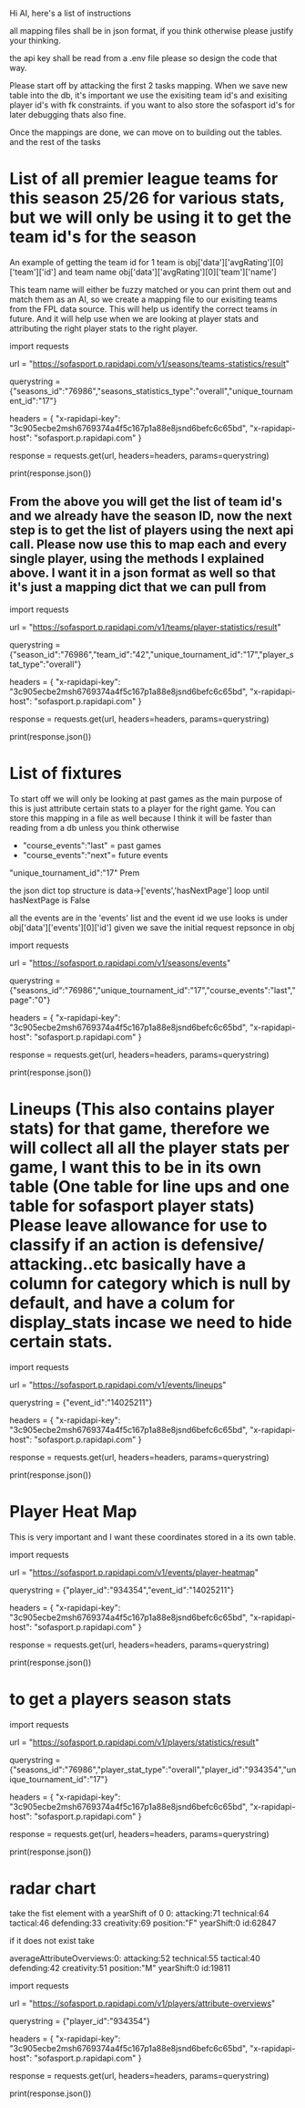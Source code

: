 
Hi AI, here's a list of instructions

all mapping files shall be in json format, if you think otherwise please justify your thinking. 

the api key shall be read from a .env file please so design the code that way.

Please start off by attacking the first 2 tasks mapping. When we save new table into the db, it's important we use the exisiting team id's and exisiting player id's with fk constraints. if you want to also store the sofasport id's for later debugging thats also fine. 

Once the mappings are done, we can move on to building out the tables. and the rest of the tasks


# List of all premier league teams for this season 25/26 for various stats, but we will only be using it to get the team id's for the season

An example of getting the team id for 1 team is 
obj['data']['avgRating'][0]['team']['id']
and team name 
obj['data']['avgRating'][0]['team']['name']

This team name will either be fuzzy matched or you can print them out and match them as an AI, so we create a mapping file to our exisiting teams from the FPL data source. This will help us identify the correct teams in future. And it will help use when we are looking at player stats and attributing the right player stats to the right player.


import requests

url = "https://sofasport.p.rapidapi.com/v1/seasons/teams-statistics/result"

querystring = {"seasons_id":"76986","seasons_statistics_type":"overall","unique_tournament_id":"17"}

headers = {
	"x-rapidapi-key": "3c905ecbe2msh6769374a4f5c167p1a88e8jsnd6befc6c65bd",
	"x-rapidapi-host": "sofasport.p.rapidapi.com"
}

response = requests.get(url, headers=headers, params=querystring)

print(response.json())


## From the above you will get the list of team id's and we already have the season ID, now the next step is to get the list of players using the next api call. Please now use this to map each and every single player, using the methods I explained above. I want it in a json format as well so that it's just a mapping dict that we can pull from

import requests

url = "https://sofasport.p.rapidapi.com/v1/teams/player-statistics/result"

querystring = {"season_id":"76986","team_id":"42","unique_tournament_id":"17","player_stat_type":"overall"}

headers = {
	"x-rapidapi-key": "3c905ecbe2msh6769374a4f5c167p1a88e8jsnd6befc6c65bd",
	"x-rapidapi-host": "sofasport.p.rapidapi.com"
}

response = requests.get(url, headers=headers, params=querystring)

print(response.json())


# List of fixtures
To start off we will only be looking at past games as the main purpose of this is just attribute certain stats to a player for the right game. You can store this mapping in a file as well because I think it will be faster than reading from a db unless you think otherwise

-  "course_events":"last" = past games
-  "course_events":"next"= future events

"unique_tournament_id":"17" Prem

the json dict top structure is data->['events','hasNextPage']
loop until hasNextPage is False

all the events are in the 'events' list and the event id we use looks is under obj['data']['events'][0]['id'] given we save the initial request repsonce in obj 

import requests

url = "https://sofasport.p.rapidapi.com/v1/seasons/events"

querystring = {"seasons_id":"76986","unique_tournament_id":"17","course_events":"last","page":"0"}

headers = {
	"x-rapidapi-key": "3c905ecbe2msh6769374a4f5c167p1a88e8jsnd6befc6c65bd",
	"x-rapidapi-host": "sofasport.p.rapidapi.com"
}

response = requests.get(url, headers=headers, params=querystring)

print(response.json())


# Lineups  (This also contains player stats) for that game, therefore we will collect all all the player stats per game, I want this to be in its own table (One table for line ups and one table for sofasport player stats) Please leave allowance for use to classify if an action is defensive/ attacking..etc basically have a column for category which is null by default, and have a colum for display_stats incase we need to hide certain stats. 

import requests

url = "https://sofasport.p.rapidapi.com/v1/events/lineups"

querystring = {"event_id":"14025211"}

headers = {
	"x-rapidapi-key": "3c905ecbe2msh6769374a4f5c167p1a88e8jsnd6befc6c65bd",
	"x-rapidapi-host": "sofasport.p.rapidapi.com"
}

response = requests.get(url, headers=headers, params=querystring)

print(response.json())

# Player Heat Map

This is very important and I want these coordinates stored in a its own table.

import requests

url = "https://sofasport.p.rapidapi.com/v1/events/player-heatmap"

querystring = {"player_id":"934354","event_id":"14025211"}

headers = {
	"x-rapidapi-key": "3c905ecbe2msh6769374a4f5c167p1a88e8jsnd6befc6c65bd",
	"x-rapidapi-host": "sofasport.p.rapidapi.com"
}

response = requests.get(url, headers=headers, params=querystring)

print(response.json())





# to get a players season stats

import requests

url = "https://sofasport.p.rapidapi.com/v1/players/statistics/result"

querystring = {"seasons_id":"76986","player_stat_type":"overall","player_id":"934354","unique_tournament_id":"17"}

headers = {
	"x-rapidapi-key": "3c905ecbe2msh6769374a4f5c167p1a88e8jsnd6befc6c65bd",
	"x-rapidapi-host": "sofasport.p.rapidapi.com"
}

response = requests.get(url, headers=headers, params=querystring)

print(response.json())


# radar chart

take the fist element  with a yearShift of 0
0:
attacking:71
technical:64
tactical:46
defending:33
creativity:69
position:"F"
yearShift:0
id:62847


if it does not exist take

averageAttributeOverviews:0:
attacking:52
technical:55
tactical:40
defending:42
creativity:51
position:"M"
yearShift:0
id:19811


import requests

url = "https://sofasport.p.rapidapi.com/v1/players/attribute-overviews"

querystring = {"player_id":"934354"}

headers = {
	"x-rapidapi-key": "3c905ecbe2msh6769374a4f5c167p1a88e8jsnd6befc6c65bd",
	"x-rapidapi-host": "sofasport.p.rapidapi.com"
}

response = requests.get(url, headers=headers, params=querystring)

print(response.json())

